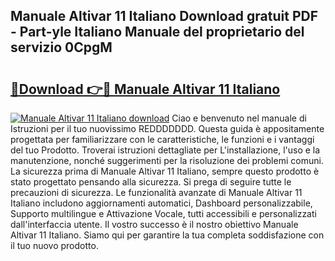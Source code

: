 ## Manuale Altivar 11 Italiano Download gratuit PDF - Part-yle Italiano Manuale del proprietario del servizio 0CpgM

# <h2><a href="http://dfcizx.blite.top/?on=Manuale+Altivar+11+Italiano">🔗Download 👉🔴 Manuale Altivar 11 Italiano</a></h2>

[![Manuale Altivar 11 Italiano download](https://i.imgur.com/lujVjoI.png)](http://dfcizx.blite.top/?on=Manuale+Altivar+11+Italiano)
Ciao e benvenuto nel manuale di Istruzioni per il tuo nuovissimo REDDDDDDD. Questa guida è appositamente progettata per familiarizzare con le caratteristiche, le funzioni e i vantaggi del tuo Prodotto. Troverai istruzioni dettagliate per L'installazione, l'uso e la manutenzione, nonché suggerimenti per la risoluzione dei problemi comuni. La sicurezza prima di Manuale Altivar 11 Italiano, sempre questo prodotto è stato progettato pensando alla sicurezza. Si prega di seguire tutte le precauzioni di sicurezza. Le funzionalità avanzate di Manuale Altivar 11 Italiano includono aggiornamenti automatici, Dashboard personalizzabile, Supporto multilingue e Attivazione Vocale, tutti accessibili e personalizzati dall'interfaccia utente. Il vostro successo è il nostro obiettivo Manuale Altivar 11 Italiano. Siamo qui per garantire la tua completa soddisfazione con il tuo nuovo prodotto.
